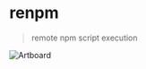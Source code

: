 # renpm

> remote npm script execution

 ![Artboard](https://user-images.githubusercontent.com/31907722/147562306-a8fe82d0-1c58-46a8-ab0f-9ea7f6e5840d.png)
